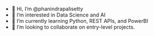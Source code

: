 - 👋 Hi, I’m @phanindrapalisetty
- 👀 I’m interested in Data Science and AI
- 🌱 I’m currently learning Python, REST APIs, and PowerBI
- 💞️ I’m looking to collaborate on entry-level projects.

<!---
phanindrapalisetty/phanindrapalisetty is a ✨ special ✨ repository because its `README.md` (this file) appears on your GitHub profile.
You can click the Preview link to take a look at your changes.
--->

